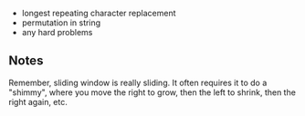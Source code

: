 - longest repeating character replacement
- permutation in string
- any hard problems

## Notes
Remember, sliding window is really sliding. It often requires it to do a "shimmy", where you move the right to grow, then the left to shrink, then the right again, etc.